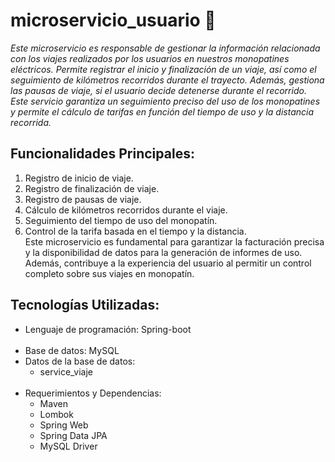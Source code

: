 # microservicio_usuario 🛴
_Este microservicio es responsable de gestionar la información relacionada con los viajes realizados por los usuarios en nuestros monopatines eléctricos. Permite registrar el inicio y finalización de un viaje, así como el seguimiento de kilómetros recorridos durante el trayecto. Además, gestiona las pausas de viaje, si el usuario decide detenerse durante el recorrido. Este servicio garantiza un seguimiento preciso del uso de los monopatines y permite el cálculo de tarifas en función del tiempo de uso y la distancia recorrida._

## Funcionalidades Principales:

1. Registro de inicio de viaje.
2. Registro de finalización de viaje.
3. Registro de pausas de viaje.
4. Cálculo de kilómetros recorridos durante el viaje.
5. Seguimiento del tiempo de uso del monopatín.
6. Control de la tarifa basada en el tiempo y la distancia. <br>
   Este microservicio es fundamental para garantizar la facturación precisa y la disponibilidad de datos para la generación de informes de uso. Además, contribuye a la experiencia del usuario al permitir un control completo sobre sus viajes en monopatín.

## Tecnologías Utilizadas:

* Lenguaje de programación: Spring-boot <br><br>
* Base de datos: MySQL
* Datos de la base de datos:
    * service_viaje<br><br>
* Requerimientos y Dependencias:
    * Maven
    * Lombok
    * Spring Web
    * Spring Data JPA
    * MySQL Driver